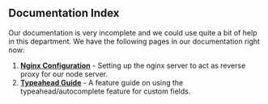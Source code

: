 ## Documentation Index

Our documentation is very incomplete and we could use quite a bit of help in this department. We have the following pages in our documentation right now:

1. **[Nginx Configuration](nginx)** -  Setting up the nginx server to act as reverse proxy for our node server.
2. **[Typeahead Guide](typeahead)** - A feature guide on using the typeahead/autocomplete feature for custom fields.